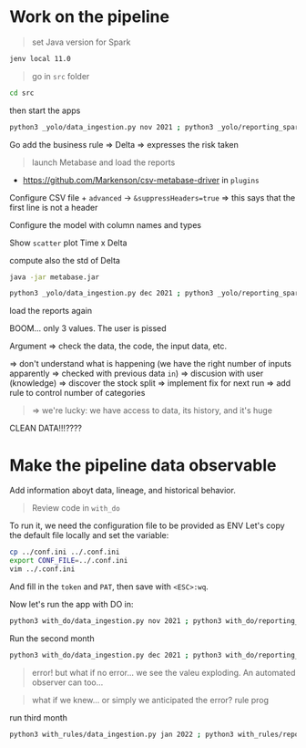 # Work on the pipeline

>  set Java version for Spark

```sh
jenv local 11.0
```

> go in `src` folder

```sh
cd src
```

then start the apps

```sh
python3 _yolo/data_ingestion.py nov 2021 ; python3 _yolo/reporting_spark.py nov 2021
```

Go add the business rule => Delta => expresses the risk taken



> launch Metabase and load the reports
+ https://github.com/Markenson/csv-metabase-driver
in `plugins`

Configure CSV file + `advanced` -> `&suppressHeaders=true` 
=> this says that the first line is not a header

Configure the model with column names and types

Show `scatter` plot Time x Delta

compute also the std of Delta


```sh
java -jar metabase.jar
```


```sh
python3 _yolo/data_ingestion.py dec 2021 ; python3 _yolo/reporting_spark.py dec 2021
```

load the reports again

BOOM... only 3 values. The user is pissed

Argument => check the data, the code, the input data, etc.

=> don't understand what is happening (we have the right number of inputs apparently => checked with previous data `in`) 
=> discusion with user (knowledge)
=> discover the stock split => implement fix for next run
=> add rule to control number of categories


> => we're lucky: we have access to data, its history, and it's huge




CLEAN DATA!!!????



# Make the pipeline data observable

Add information aboyt data, lineage, and historical behavior.

> Review code in `with_do`

To run it, we need the configuration file to be provided as ENV
Let's copy the default file locally and set the variable:

```sh
cp ../conf.ini ../.conf.ini
export CONF_FILE=../.conf.ini
vim ../.conf.ini
```

And fill in the `token` and `PAT`, then save with `<ESC>:wq`.

Now let's run the app with DO in:

```sh
python3 with_do/data_ingestion.py nov 2021 ; python3 with_do/reporting_spark.py nov 2021
```

Run the second month

```sh
python3 with_do/data_ingestion.py dec 2021 ; python3 with_do/reporting_spark.py dec 2021
```

> error! but what if no error... we see the valeu exploding. An automated observer can too...

> what if we knew... or simply we anticipated the error? rule prog

run third month

```sh
python3 with_rules/data_ingestion.py jan 2022 ; python3 with_rules/reporting_spark.py jan 2022
```
